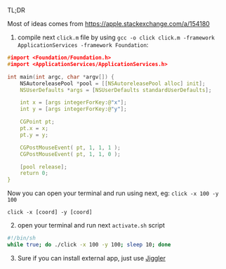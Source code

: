 TL;DR 

Most of ideas comes from https://apple.stackexchange.com/a/154180

1. compile next `click.m` file by using `gcc -o click click.m -framework ApplicationServices -framework Foundation`:

```c
#import <Foundation/Foundation.h>
#import <ApplicationServices/ApplicationServices.h>

int main(int argc, char *argv[]) {
    NSAutoreleasePool *pool = [[NSAutoreleasePool alloc] init];
    NSUserDefaults *args = [NSUserDefaults standardUserDefaults];

    int x = [args integerForKey:@"x"];
    int y = [args integerForKey:@"y"];

    CGPoint pt;
    pt.x = x;
    pt.y = y;

    CGPostMouseEvent( pt, 1, 1, 1 );
    CGPostMouseEvent( pt, 1, 1, 0 );

    [pool release];
    return 0;
}
```

Now you can open your terminal and run using next, eg: `click -x 100 -y 100`
```
click -x [coord] -y [coord]
```

2. open your terminal and run next `activate.sh` script

```bash
#!/bin/sh
while true; do ./click -x 100 -y 100; sleep 10; done
```

3. Sure if you can install external app, just use [Jiggler](https://github.com/bhaller/Jiggler)
